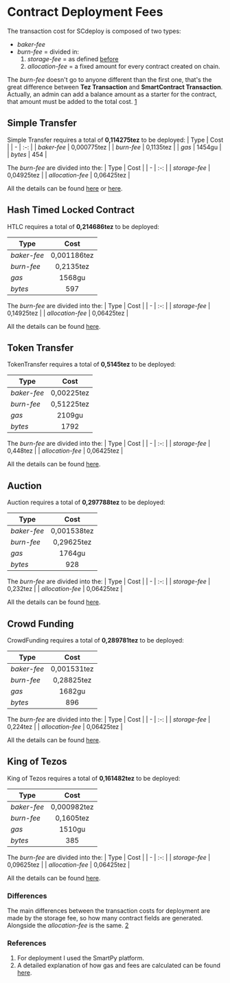 # Contract Deployment Fees
The transaction cost for SCdeploy is composed of two types:
* *baker-fee* 
* *burn-fee* = divided in:
  1. *storage-fee* = as defined [before](https://github.com/TheMastro-11/Evaluating-execution-and-development-costs-in-the-Tezos-blockchain/tree/main/experiments)
  2. *allocation-fee* = a fixed amount for every contract created on chain.

The *burn-fee* doesn't go to anyone different than the first one, that's the great difference between **Tez Transaction** and **SmartContract Transaction**.
Actually, an admin can add a balance amount as a starter for the contract, that amount must be added to the total cost.
[1](#references)


## Simple Transfer
Simple Transfer requires a total of **0,114275tez** to be deployed:
| Type | Cost |
| - | :-: |
| *baker-fee* | 0,000775tez |
| *burn-fee* | 0,1135tez |
| *gas* | 1454gu |
| *bytes* | 454 |

The *burn-fee* are divided into the:
| Type | Cost |
| - | :-: |
| *storage-fee* | 0,04925tez |
| *allocation-fee* | 0,06425tez |

All the details can be found [here](https://better-call.dev/ghostnet/KT1JPWgfwodv4j2zD1FATzfGsRCNkAhfVa7D/operations) or [here](https://ghostnet.tzkt.io/KT1JPWgfwodv4j2zD1FATzfGsRCNkAhfVa7D/operations/).

## Hash Timed Locked Contract
HTLC requires a total of **0,214686tez** to be deployed:

| Type | Cost |
| - | :-: |
| *baker-fee* | 0,001186tez |
| *burn-fee* | 0,2135tez |
| *gas* | 1568gu |
| *bytes* | 597 |

The *burn-fee* are divided into the:
| Type | Cost |
| - | :-: |
| *storage-fee* | 0,14925tez |
| *allocation-fee* | 0,06425tez |


All the details can be found [here](https://ghost.tzstats.com/oooBfAN2zGv4Mg3GNs8K2zQw7RH3KbmY6bhp8zAq7jM6tKeDePr/162607792171).

## Token Transfer
TokenTransfer requires a total of **0,5145tez** to be deployed:

| Type | Cost |
| - | :-: |
| *baker-fee* | 0,00225tez |
| *burn-fee* | 0,51225tez |
| *gas* | 2109gu |
| *bytes* | 1792 |

The *burn-fee* are divided into the:
| Type | Cost |
| - | :-: |
| *storage-fee* | 0,448tez |
| *allocation-fee* | 0,06425tez |


All the details can be found [here](https://ghost.tzstats.com/opPfZTiW9ktCULe48nb9QZpA8cm3QooyftcZ3niMuhbUsUXVqS7/166190776352).

## Auction
Auction requires a total of **0,297788tez** to be deployed:

| Type | Cost |
| - | :-: |
| *baker-fee* | 0,001538tez |
| *burn-fee* | 0,29625tez |
| *gas* | 1764gu |
| *bytes* | 928 |

The *burn-fee* are divided into the:
| Type | Cost |
| - | :-: |
| *storage-fee* | 0,232tez |
| *allocation-fee* | 0,06425tez |


All the details can be found [here](https://better-call.dev/ghostnet/KT19Yw7uupmjzkCUsAmLEsujpZoR3LHwHjTJ/operations).

## Crowd Funding
CrowdFunding requires a total of **0,289781tez** to be deployed:

| Type | Cost |
| - | :-: |
| *baker-fee* | 0,001531tez |
| *burn-fee* | 0,28825tez |
| *gas* | 1682gu |
| *bytes* | 896 |

The *burn-fee* are divided into the:
| Type | Cost |
| - | :-: |
| *storage-fee* | 0,224tez |
| *allocation-fee* | 0,06425tez |


All the details can be found [here](https://better-call.dev/ghostnet/KT1XQ3Vkxqd54kbpFozpSGd676zdSfPMqrPS/operations).

## King of Tezos
King of Tezos requires a total of **0,161482tez** to be deployed:

| Type | Cost |
| - | :-: |
| *baker-fee* | 0,000982tez |
| *burn-fee* | 0,1605tez |
| *gas* | 1510gu |
| *bytes* | 385 |

The *burn-fee* are divided into the:
| Type | Cost |
| - | :-: |
| *storage-fee* | 0,09625tez |
| *allocation-fee* | 0,06425tez |


All the details can be found [here](https://better-call.dev/ghostnet/KT1XTv6oPMgX6RbepELh8E6R1GCYU6rArX1x/operations).

### Differences
The main differences between the transaction costs for deployment are made by the storage fee, so how many contract fields are generated.
Alongside the *allocation-fee* is the same.
[2](#references)

### References
1. For deployment I used the SmartPy platform.
2. A detailed explanation of how gas and fees are calculated can be found [here](https://kitchen.stove-labs.com/docs/knowledge/tezos_protocol/operations/gas-fees/).
